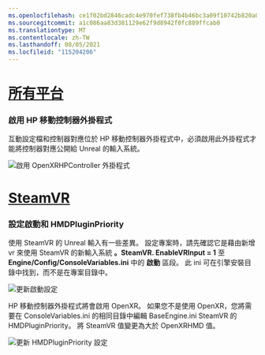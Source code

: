 ```yaml
---
ms.openlocfilehash: ce1f02bd2846cadc4e970fef738fb4b46bc3a09f10742b820a0998491c590c80
ms.sourcegitcommit: a1c086aa83d381129e62f9d8942f0fc889ffcab0
ms.translationtype: MT
ms.contentlocale: zh-TW
ms.lasthandoff: 08/05/2021
ms.locfileid: "115204206"
---
```

# <a name="all-platforms"></a>[所有平台](#tab/all)

### <a name="enabling-hp-motion-controller-plugin"></a>啟用 HP 移動控制器外掛程式 

互動設定檔和控制器對應位於 HP 移動控制器外掛程式中，必須啟用此外掛程式才能將控制器對應公開給 Unreal 的輸入系統。

![啟用 OpenXRHPController 外掛程式](../images/reverb-g2-img-01.png)

# <a name="steamvr"></a>[SteamVR](#tab/steamvr)

### <a name="configuring-startup-and-hmdpluginpriority"></a>設定啟動和 HMDPluginPriority

使用 SteamVR 的 Unreal 輸入有一些差異。  設定專案時，請先確認它是藉由新增 vr 來使用 SteamVR 的新輸入系統 **。SteamVR. EnableVRInput = 1** 至 **Engine/Config/ConsoleVariables.ini** 中的 **啟動** 區段。  此 ini 可在引擎安裝目錄中找到，而不是在專案目錄中。

![更新啟動設定](../images/reverb-g2-img-07.png)

HP 移動控制器外掛程式將會啟用 OpenXR。  如果您不是使用 OpenXR，您將需要在 ConsoleVariables.ini 的相同目錄中編輯 BaseEngine.ini SteamVR 的 HMDPluginPriority。  將 SteamVR 值變更為大於 OpenXRHMD 值。

![更新 HMDPluginPriority 設定](../images/reverb-g2-img-08.png)


